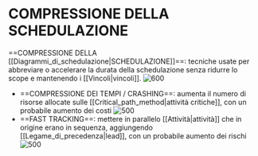 # COMPRESSIONE DELLA SCHEDULAZIONE
==COMPRESSIONE DELLA [[Diagrammi_di_schedulazione|SCHEDULAZIONE]]==: tecniche usate per abbreviare o accelerare la durata della schedulazione senza ridurre lo scope e mantenendo i [[Vincoli|vincoli]].
![600](compressione.png)
- ==COMPRESSIONE DEI TEMPI / CRASHING==: aumenta il numero di risorse allocate sulle [[Critical_path_method|attività critiche]], con un probabile aumento dei costi
  ![500](compressione2.png)
- ==FAST TRACKING==: mettere in parallelo [[Attività|attività]] che in origine erano in sequenza, aggiungendo [[Legame_di_precedenza|lead]], con un probabile aumento dei rischi
  ![500](compressione3.png)
  
